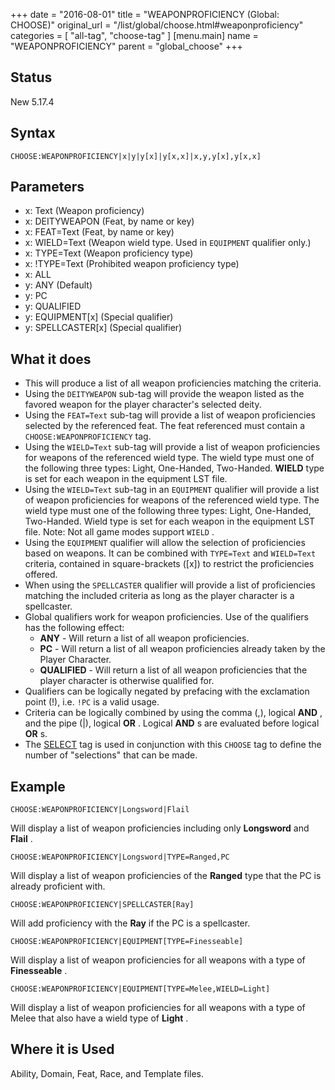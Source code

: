 +++
date = "2016-08-01"
title = "WEAPONPROFICIENCY (Global: CHOOSE)"
original_url = "/list/global/choose.html#weaponproficiency"
categories = [ "all-tag", "choose-tag" ]
[menu.main]
    name = "WEAPONPROFICIENCY"
    parent = "global_choose"
+++

## Status

New 5.17.4

## Syntax

`CHOOSE:WEAPONPROFICIENCY|x|y|y[x]|y[x,x]|x,y,y[x],y[x,x]`

## Parameters

-   x: Text (Weapon proficiency)
-   x: DEITYWEAPON (Feat, by name or key)
-   x: FEAT=Text (Feat, by name or key)
-   x: WIELD=Text (Weapon wield type. Used in
    `EQUIPMENT` qualifier only.)
-   x: TYPE=Text (Weapon proficiency type)
-   x: !TYPE=Text (Prohibited weapon proficiency type)
-   x: ALL
-   y: ANY (Default)
-   y: PC
-   y: QUALIFIED
-   y: EQUIPMENT\[x\] (Special qualifier)
-   y: SPELLCASTER\[x\] (Special qualifier)



What it does
------------

-   This will produce a list of all weapon proficiencies matching
    the criteria.
-   Using the `DEITYWEAPON` sub-tag will provide the weapon listed as
    the favored weapon for the player character's selected deity.
-   Using the `FEAT=Text` sub-tag will provide a list of weapon
    proficiencies selected by the referenced feat. The feat referenced
    must contain a `CHOOSE:WEAPONPROFICIENCY` tag.
-   Using the `WIELD=Text` sub-tag will provide a list of weapon
    proficiencies for weapons of the referenced wield type. The wield
    type must one of the following three types: Light,
    One-Handed, Two-Handed. **WIELD** type is set for each weapon in the
    equipment LST file.
-   Using the `WIELD=Text` sub-tag in an `EQUIPMENT` qualifier will
    provide a list of weapon proficiencies for weapons of the referenced
    wield type. The wield type must one of the following three types:
    Light, One-Handed, Two-Handed. Wield type is set for each weapon in
    the equipment LST file. Note: Not all game modes support `WIELD` .
-   Using the `EQUIPMENT` qualifier will allow the selection of
    proficiencies based on weapons. It can be combined with `TYPE=Text`
    and `WIELD=Text` criteria, contained in square-brackets (\[x\]) to
    restrict the proficiencies offered.
-   When using the `SPELLCASTER` qualifier will provide a list of
    proficiencies matching the included criteria as long as the player
    character is a spellcaster.
-   Global qualifiers work for weapon proficiencies. Use of the
    qualifiers has the following effect:
    -   **ANY** - Will return a list of all weapon proficiencies.
    -   **PC** - Will return a list of all weapon proficiencies already
        taken by the Player Character.
    -   **QUALIFIED** - Will return a list of all weapon proficiencies
        that the player character is otherwise qualified for.
-   Qualifiers can be logically negated by prefacing with the
    exclamation point (!), i.e. `!PC` is a valid usage.
-   Criteria can be logically combined by using the comma (,), logical
    **AND** , and the pipe (|), logical **OR** . Logical **AND** s are
    evaluated before logical **OR** s.
-   The [SELECT](/list/global/other/select.html) tag is used in
    conjunction with this `CHOOSE` tag to define the number of
    "selections" that can be made.

Example
-------

`CHOOSE:WEAPONPROFICIENCY|Longsword|Flail`

Will display a list of weapon proficiencies including only **Longsword**
and **Flail** .

`CHOOSE:WEAPONPROFICIENCY|Longsword|TYPE=Ranged,PC`

Will display a list of weapon proficiencies of the **Ranged** type that
the PC is already proficient with.

`CHOOSE:WEAPONPROFICIENCY|SPELLCASTER[Ray]`

Will add proficiency with the **Ray** if the PC is a spellcaster.

`CHOOSE:WEAPONPROFICIENCY|EQUIPMENT[TYPE=Finesseable]`

Will display a list of weapon proficiencies for all weapons with a type
of **Finesseable** .

`CHOOSE:WEAPONPROFICIENCY|EQUIPMENT[TYPE=Melee,WIELD=Light]`

Will display a list of weapon proficiencies for all weapons with a type
of Melee that also have a wield type of **Light** .

Where it is Used
----------------

Ability, Domain, Feat, Race, and Template files.

